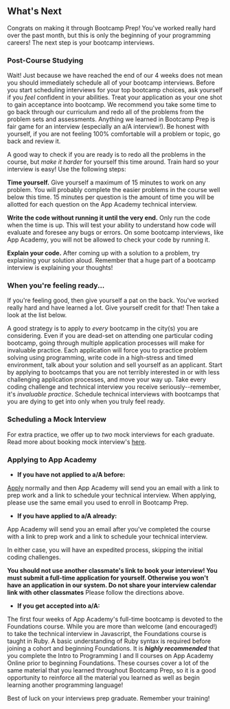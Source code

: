 ## What's Next

Congrats on making it through Bootcamp Prep! You've worked really hard over the
past month, but this is only the beginning of your programming careers! The next
step is your bootcamp interviews.

### Post-Course Studying

Wait! Just because we have reached the end of our 4 weeks does not mean you should
immediately schedule all of your bootcamp interviews. Before you start scheduling
interviews for your top bootcamp choices, ask yourself if you *feel* confident in
your abilities. Treat your application as your one shot to gain acceptance into
bootcamp. We recommend you take some time to go back through our curriculum and
redo all of the problems from the problem sets and assessments. Anything we learned
in Bootcamp Prep is fair game for an interview (especially an a/A interview!).
Be honest with yourself, if you are not feeling 100% comfortable will a problem or
topic, go back and review it.

A good way to check if you are ready is to redo all the problems in the course,
but *make it harder* for yourself this time around. Train hard so your interview is
easy! Use the following steps:

**Time yourself.** Give yourself a maximum of 15 minutes to work on any problem.
You will probably complete the easier problems in the course well below this time.
15 minutes per question is the amount of time you will be allotted for each question
on the App Academy technical interview.

**Write the code without running it until the very end.** Only run the code when
the time is up. This will test your ability to understand how code will evaluate
and foresee any bugs or errors. On some bootcamp interviews, like App Academy,
you will not be allowed to check your code by running it.

**Explain your code.** After coming up with a solution to a problem, try explaining
your solution aloud. Remember that a huge part of a bootcamp interview is explaining
your thoughts!

### When you're feeling ready...

If you're feeling good, then give yourself a pat on the back. You've worked really hard and have learned a lot. Give yourself credit for that! Then take a look at the list below.

A good strategy is to apply to *every* bootcamp in the city(s) you are considering.
Even if you are dead-set on attending one particular coding bootcamp, going through multiple application processes will make for invaluable practice. Each application will force you to practice problem solving using programming, write code in a high-stress and timed environment, talk about your solution and sell yourself as an applicant. Start by applying to bootcamps that you are not terribly interested in or with less challenging application processes, and move your way up. Take every coding challenge and technical interview you receive seriously--remember, it's *invaluable practice*. Schedule technical interviews with bootcamps that you are dying to get into only when you truly feel ready.

### Scheduling a Mock Interview

For extra practice, we offer up to *two* mock interviews for each graduate. Read
more about booking mock interview's [here][mock-interviews].

### Applying to App Academy

- **If you have not applied to a/A before:**

[Apply][app_academy_app] normally and then App Academy will send you an email with a link to prep work and a link to schedule your technical interview. When applying, please use the same email you used to enroll in Bootcamp Prep.

- **If you have applied to a/A already:**

App Academy will send you an email after you've completed the course with a link to prep work and a link to schedule your technical interview.

In either case, you will have an expedited process, skipping the initial coding
challenges.

**You should not use another classmate's link to book your interview! You must submit a full-time application for yourself. Otherwise you won't have an application in our system. Do not share your interview calendar link with other classmates** Please follow the directions above.

- **If you get accepted into a/A:**

The first four weeks of App Academy's full-time bootcamp is devoted to the Foundations course. While you are more than welcome (and encouraged!) to take the technical interview in Javascript, the Foundations course is taught in Ruby. A basic understanding of Ruby syntax is required before joining a cohort and beginning Foundations. It is ***highly recommended*** that you complete the Intro to Programming I and II courses on App Academy Online prior to beginning Foundations. These courses cover a lot of the same material that you learned throughout Bootcamp Prep, so it is a good opportunity to reinforce all the material you learned as well as begin learning another programming language!


Best of luck on your interviews prep graduate. Remember your training!

[mock-interviews]: /other/mock_interviews.md
[app_academy_app]: https://www.appacademy.io/immersive/application/full-time
